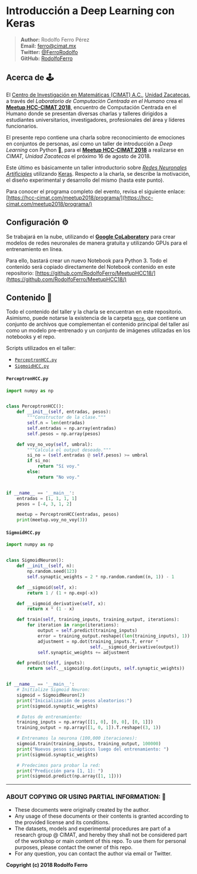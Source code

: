 # Introducción a Deep Learning con Keras

> **Author:** Rodolfo Ferro Pérez <br/>
> **Email:** [ferro@cimat.mx](mailto:ferro@cimat.mx) <br/>
> **Twitter:** [@FerroRodolfo](http://twitter.com/FerroRodolfo) <br/>
> **GitHub:** [RodolfoFerro](https://github.com/RodolfoFerro) <br/>

## Acerca de 🕹

El [Centro de Investigación en Matemáticas (CIMAT) A.C.](https://www.cimat.mx/), [Unidad Zacatecas](http://www.ingsoft.mx/), a través del *Laboratorio de Computación Centrada en el Humano* crea el [**Meetup HCC-CIMAT 2018**](https://hcc-cimat.com/meetup2018/), encuentro de Computación Centrada en el Humano donde se presentan diversas charlas y talleres dirigidos a estudiantes universitarios, investigadores, profesionales del área y líderes funcionarios.

El presente repo contiene una charla sobre reconocimiento de emociones en conjuntos de personas, así como un taller de introducción a *Deep Learning* con Python 🐍, para el [**Meetup HCC-CIMAT 2018**](https://hcc-cimat.com/meetup2018/) a realizarse en *CIMAT, Unidad Zacatecas* el próximo 16 de agosto de 2018.

Este último es básicamente un taller introductorio sobre [*Redes Neuronales Artificiales*](https://en.wikipedia.org/wiki/Artificial_neural_network) utilizando [Keras](https://keras.io/). Respecto a la charla, se describe la motivación, el diseño experimental y desarrollo del mismo (hasta este punto).

Para conocer el programa completo del evento, revisa el siguiente enlace: [https://hcc-cimat.com/meetup2018/programa/](https://hcc-cimat.com/meetup2018/programa/)

## Configuración ⚙️

Se trabajará en la nube, utilizando el [**Google CoLaboratory**](https://colab.research.google.com) para crear modelos de redes neuronales de manera gratuita y utilizando GPUs para el entrenamiento en línea.

Para ello, bastará crear un nuevo Notebook para Python 3. Todo el contenido será copiado directamente del Notebook contenido en este repositorio: [https://github.com/RodolfoFerro/MeetupHCC18/](https://github.com/RodolfoFerro/MeetupHCC18/)


## Contenido 👾

Todo el contenido del taller y la charla se encuentran en este repositorio. Asimismo, puede notarse la existencia de la carpeta [`more`](https://github.com/RodolfoFerro/FLISoL18/tree/master/more), que contiene un conjunto de archivos que complementan el contenido principal del taller así como un modelo pre-entrenado y un conjunto de imágenes utilizadas en los notebooks y el repo.

Scripts utilizados en el taller:
- [`PerceptronHCC.py`](https://github.com/RodolfoFerro/MeetupHCC18/blob/master/PerceptronHCC.py)
- [`SigmoidHCC.py`](https://github.com/RodolfoFerro/MeetupHCC18/blob/master/SigmoidHCC.py)


#### `PerceptronHCC.py`
```python
import numpy as np


class PerceptronHCC():
    def __init__(self, entradas, pesos):
        """Constructor de la clase."""
        self.n = len(entradas)
        self.entradas = np.array(entradas)
        self.pesos = np.array(pesos)

    def voy_no_voy(self, umbral):
        """Calcula el output deseado."""
        si_no = (self.entradas @ self.pesos) >= umbral
        if si_no:
            return "Sí voy."
        else:
            return "No voy."


if __name__ == '__main__':
    entradas = [1, 1, 1, 1]
    pesos = [-4, 3, 1, 2]

    meetup = PerceptronHCC(entradas, pesos)
    print(meetup.voy_no_voy(3))
```

#### `SigmoidHCC.py`
```python
import numpy as np


class SigmoidNeuron():
    def __init__(self, n):
        np.random.seed(123)
        self.synaptic_weights = 2 * np.random.random((n, 1)) - 1

    def __sigmoid(self, x):
        return 1 / (1 + np.exp(-x))

    def __sigmoid_derivative(self, x):
        return x * (1 - x)

    def train(self, training_inputs, training_output, iterations):
        for iteration in range(iterations):
            output = self.predict(training_inputs)
            error = training_output.reshape((len(training_inputs), 1)) - output
            adjustment = np.dot(training_inputs.T, error *
                                self.__sigmoid_derivative(output))
            self.synaptic_weights += adjustment

    def predict(self, inputs):
        return self.__sigmoid(np.dot(inputs, self.synaptic_weights))


if __name__ == '__main__':
    # Initialize Sigmoid Neuron:
    sigmoid = SigmoidNeuron(2)
    print("Inicialización de pesos aleatorios:")
    print(sigmoid.synaptic_weights)

    # Datos de entrenamiento:
    training_inputs = np.array([[1, 0], [0, 0], [0, 1]])
    training_output = np.array([1, 0, 1]).T.reshape((3, 1))

    # Entrenamos la neurona (100,000 iteraciones):
    sigmoid.train(training_inputs, training_output, 100000)
    print("Nuevos pesos sinápticos luego del entrenamiento: ")
    print(sigmoid.synaptic_weights)

    # Predecimos para probar la red:
    print("Predicción para [1, 1]: ")
    print(sigmoid.predict(np.array([1, 1])))
```

***

### ABOUT COPYING OR USING PARTIAL INFORMATION: 🔐
* These documents were originally created by the author.
* Any usage of these documents or their contents is granted according to the provided license and its conditions.
* The datasets, models and experimental procedures are part of a research group @ CIMAT, and hereby they shall not be considered part of the workshop or main content of this repo. To use them for personal purposes, please contact the owner of this repo.
* For any question, you can contact the author via email or Twitter.

**Copyright (c) 2018 Rodolfo Ferro**
